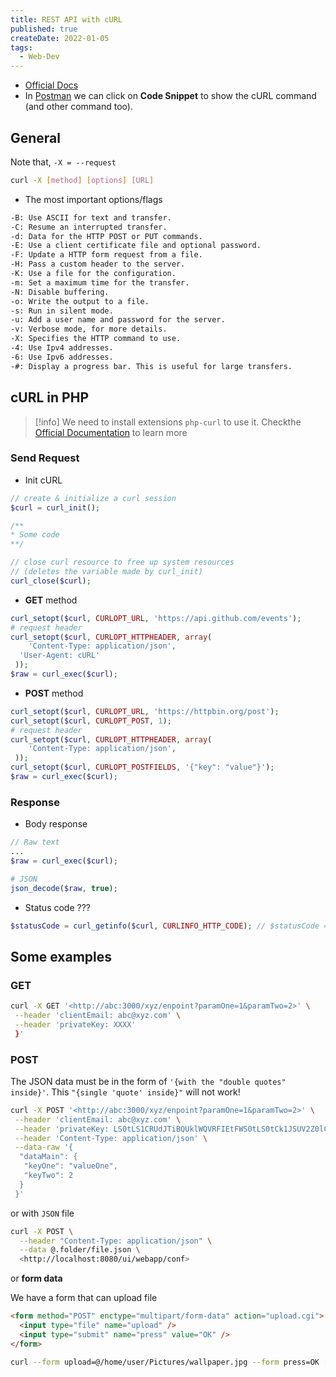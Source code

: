 ```yaml
---
title: REST API with cURL
published: true
createDate: 2022-01-05
tags:
  - Web-Dev
---
```


- [Official Docs](https://curl.se/)
- In [Postman](https://www.postman.com/) we can click on **Code Snippet** to show the cURL command (and other command
  too).

## General

Note that, `-X = --request`

```bash
curl -X [method] [options] [URL]
```

- The most important options/flags

```bash frame="none"
-B: Use ASCII for text and transfer.
-C: Resume an interrupted transfer.
-d: Data for the HTTP POST or PUT commands.
-E: Use a client certificate file and optional password.
-F: Update a HTTP form request from a file.
-H: Pass a custom header to the server.
-K: Use a file for the configuration.
-m: Set a maximum time for the transfer.
-N: Disable buffering.
-o: Write the output to a file.
-s: Run in silent mode.
-u: Add a user name and password for the server.
-v: Verbose mode, for more details.
-X: Specifies the HTTP command to use.
-4: Use Ipv4 addresses.
-6: Use Ipv6 addresses.
-#: Display a progress bar. This is useful for large transfers.
```

## cURL in PHP

> [!info] We need to install extensions `php-curl` to use it. Checkthe
> [Official Documentation](https://www.php.net/manual/en/book.curl.php) to learn more

### Send Request

- Init cURL

```php
// create & initialize a curl session
$curl = curl_init();

/**
* Some code
**/

// close curl resource to free up system resources
// (deletes the variable made by curl_init)
curl_close($curl);
```

- **GET** method

```php
curl_setopt($curl, CURLOPT_URL, 'https://api.github.com/events');
# request header
curl_setopt($curl, CURLOPT_HTTPHEADER, array(
    'Content-Type: application/json',
  'User-Agent: cURL'
 ));
$raw = curl_exec($curl);
```

- **POST** method

```php
curl_setopt($curl, CURLOPT_URL, 'https://httpbin.org/post');
curl_setopt($curl, CURLOPT_POST, 1);
# request header
curl_setopt($curl, CURLOPT_HTTPHEADER, array(
    'Content-Type: application/json',
 ));
curl_setopt($curl, CURLOPT_POSTFIELDS, '{"key": "value"}');
$raw = curl_exec($curl);
```

### Response

- Body response

```php
// Raw text
...
$raw = curl_exec($curl);

# JSON
json_decode($raw, true);
```

- Status code ???

```php
$statusCode = curl_getinfo($curl, CURLINFO_HTTP_CODE); // $statusCode = 200
```

## Some examples

### GET

```bash
curl -X GET '<http://abc:3000/xyz/enpoint?paramOne=1&paramTwo=2>' \
 --header 'clientEmail: abc@xyz.com' \
 --header 'privateKey: XXXX'
 }'
```

### POST

The JSON data must be in the form of `'{with the "double quotes" inside}'`. This `"{single 'quote' inside}"` will not
work!

```bash
curl -X POST '<http://abc:3000/xyz/enpoint?paramOne=1&paramTwo=2>' \
 --header 'clientEmail: abc@xyz.com' \
 --header 'privateKey: LS0tLS1CRUdJTiBQUklWQVRFIEtFWS0tLS0tCk1JSUV2Z0lCQU' \
 --header 'Content-Type: application/json' \
 --data-raw '{
  "dataMain": {
   "keyOne": "valueOne",
   "keyTwo": 2
  }
 }'
```

or with `JSON` file

```bash
curl -X POST \
  --header "Content-Type: application/json" \
  --data @.folder/file.json \
  <http://localhost:8080/ui/webapp/conf>
```

or **form data**

We have a form that can upload file

```html
<form method="POST" enctype="multipart/form-data" action="upload.cgi">
  <input type="file" name="upload" />
  <input type="submit" name="press" value="OK" />
</form>
```

```bash
curl --form upload=@/home/user/Pictures/wallpaper.jpg --form press=OK [URL]
```
